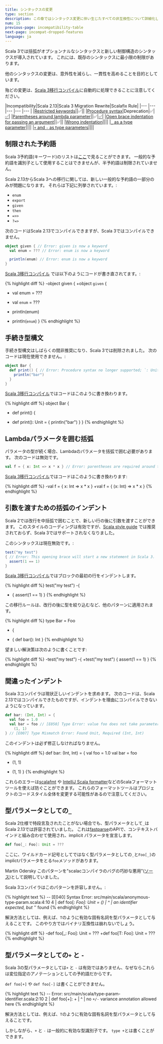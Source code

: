 ```yaml
---
title: シンタックスの変更
type: section
description: この章ではシンタックス変更に伴い生じたすべての非互換性について詳細化します
num: 15
previous-page: incompatibility-table
next-page: incompat-dropped-features
language: ja
---
```


Scala 3では括弧がオプションナルなシンタックスと新しい制御構造のシンタックスが導入されています。
これには、既存のシンタックスに最小限の制限があります。

他のシンタックスの変更は、意外性を減らし、一貫性を高めることを目的としています。

殆どの変更は、[Scala 3移行コンパイル](tooling-migration-mode.html)に自動的に処理できることに注意してください。

|Incompatibility|Scala 2.13|Scala 3 Migration Rewrite|Scalafix Rule|
|--- |--- |--- |--- |--- |
|[Restricted keywords](#restricted-keywords)||✅||
|[Procedure syntax](#procedure-syntax)|Deprecation|✅|[✅](https://scalacenter.github.io/scalafix/docs/rules/ProcedureSyntax.html)|
|[Parentheses around lambda parameter](#parentheses-around-lambda-parameter)||✅|[✅](https://github.com/ohze/scala-rewrites/tree/dotty/#fixscala213parensaroundlambda)|
|[Open brace indentation for passing an argument](#open-brace-indentation-for-passing-an-argument)||✅||
|[Wrong indentation](#wrong-indentation)||||
|[`_` as a type parameter](#_-as-a-type-parameter)||||
|[`+` and `-` as type parameters](#-and---as-type-parameters)||||

## 制限された予約語

Scala 3予約語(キーワード)のリストは[ここ](https://dotty.epfl.ch/docs/internals/syntax.html#keywords)で見ることができます。
一般的な予約語を識別子として使用することはできませんが、半予約語は制限されていません。

Scala 2.13からScala 3への移行に関しては、新しい一般的な予約語の一部分のみが問題になります。
それらは下記に列挙されています。:
- `enum`
- `export`
- `given`
- `then`
- `=>>`
- `?=>`

次のコードはScala 2.13でコンパイルできますが、Scala 3ではコンパイルできません。

```scala
object given { // Error: given is now a keyword
  val enum = ??? // Error: enum is now a keyword

  println(enum) // Error: enum is now a keyword
}
```

[Scala 3移行コンパイル](tooling-migration-mode.html) では以下のようにコードが書き直されてます。:

{% highlight diff %}
-object given {
+object `given` {
-  val enum = ???
+  val `enum` = ???

-  println(enum)
+  println(`enum`)
}
{% endhighlight %}

## 手続き型構文

手続き型構文はしばらくの間非推奨になり、Scala 3では削除されました。
次のコードは現在使用できません。:

```scala
object Bar {
  def print() { // Error: Procedure syntax no longer supported; `: Unit =` should be inserted here
    println("bar")
  }
}
```

[Scala 3移行コンパイル](tooling-migration-mode.html)ではコードはこのように書き換わります。

{% highlight diff %}
object Bar {
-  def print() {
+  def print(): Unit = {
    println("bar")
  }
}
{% endhighlight %}

## Lambdaパラメータを囲む括弧

パラメータの型が続く場合、Lambdaのパラメータを括弧で囲む必要があります。
次のコードは無効です。

```scala
val f = { x: Int => x * x } // Error: parentheses are required around the parameter of a lambda
```

[Scala 3移行コンパイル](tooling-migration-mode.html)ではコードはこのように書き換わります:

{% highlight diff %}
-val f = { x: Int => x * x }
+val f = { (x: Int) => x * x }
{% endhighlight %}

## 引数を渡すための括弧のインデント

Scala 2では改行を中括弧で囲むことで、新しい行の後に引数を渡すことができます。
このスタイルのコーディングは有効ですが、[Scala style guide](https://docs.scala-lang.org/style) では推奨されておらず、Scala 3ではサポートされなくなりました。

このシンタックスは現在無効です。:
```scala
test("my test")
{ // Error: This opening brace will start a new statement in Scala 3.
  assert(1 == 1)
}
```

[Scala 3移行コンパイル](tooling-migration-mode.html)ではブロックの最初の行をインデントします。

{% highlight diff %}
test("my test")
-{
+  {
  assert(1 == 1)
}
{% endhighlight %}

この移行ルールは、改行の後に型を絞り込むなど、他のパターンに適用されます。

{% highlight diff %}
type Bar = Foo
- {
+   {
  def bar(): Int
}
{% endhighlight %}

望ましい解決策は次のように書くことです:

{% highlight diff %}
-test("my test")
-{
+test("my test") {
  assert(1 == 1)
}
{% endhighlight %}

## 間違ったインデント

Scala 3コンパイラは現状正しいインデントを求めます。
次のコードは、Scala 2.13ではコンパイルできたものですが、インデントを理由にコンパイルできないようになっています。

```scala
def bar: (Int, Int) = {
  val foo = 1.0
  val bar = foo // [E050] Type Error: value foo does not take parameters
    (1, 1)
} // [E007] Type Mismatch Error: Found Unit, Required (Int, Int)
```

このインデントは必ず修正しなければなりません。

{% highlight diff %}
def bar: (Int, Int) = {
  val foo = 1.0
  val bar = foo
-    (1, 1)
+  (1, 1)
}
{% endhighlight %}

これらのエラーは[scalafmt](https://scalameta.org/scalafmt/) や [IntelliJ Scala formatter](https://www.jetbrains.com/help/idea/reformat-and-rearrange-code.html)などのScalaフォーマットツールを使えば防ぐことができます。
これらのフォーマットツールはプロジェクトのコードスタイル全体を変更する可能性があるので注意してください。

## 型パラメータとしての`_`

Scala 2仕様で特段言及されたことがない場合でも、型パラメータとして`_`はScala 2.13では許容されていました。
これは[fastparse](https://index.scala-lang.org/lihaoyi/fastparse)のAPIで、コンテキストバインドと組み合わせて使用され、implicit パラメータを宣言します。


```scala
def foo[_: Foo]: Unit = ???
```

ここに、ワイルドカード記号としてではなく型パラメータとしての`_`と`Foo[_]`のimplictパラメータをとる`foo`メソッドがあります。

Martin Odersky このパターンを"scalacコンパイラのバグの巧妙な悪用"([ソース](https://www.reddit.com/r/scala/comments/fczcvo/mysterious_context_bounds_in_fastparse_2/fjecokn/))として説明していました。

Scala 3コンパイラはこのパターンを許容しません。: 

{% highlight text %}
-- [E040] Syntax Error: src/main/scala/anonymous-type-param.scala:4:10
4 |  def foo[_: Foo]: Unit = ()
  |          ^
  |          an identifier expected, but '_' found
{% endhighlight %}

解決方法としては、例えば、`T`のように有効な固有名詞を型パラメータとして与えることです。
このやり方ではバイナリ互換性は崩れないでしょう。

{% highlight diff %}
-def foo[_: Foo]: Unit = ???
+def foo[T: Foo]: Unit = ???
{% endhighlight %}

##  型パラメータとしての`+` と `-`

Scala 3の型パラメータとしては`+` と `-` は有効ではありません、なぜならこれらは変位指定のアノテーションとしての予約語だからです。

`def foo[+]` や `def foo[-]` は書くことができません。

{% highlight text %}
-- Error: src/main/scala/type-param-identifier.scala:2:10 
2 |  def foo[+]: +
  |          ^
  |          no `+/-` variance annotation allowed here
{% endhighlight %}

解決方法としては、例えば、`T`のように有効な固有名詞を型パラメータとして与えることです。

しかしながら、`+` と `-` は一般的に有効な型識別子です。
`type +`とは書くことができます。
